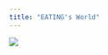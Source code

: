 ```yaml
---
title: "EATING's World"
---
```


![](https://gcore.jsdelivr.net/gh/AlexLiu2022/resources/img/cloud.jpeg)

<style>
#main {
	padding-bottom: 100px;
}
.post-title {
	margin-top : 22px;
	font-size: 1.77em;
}
.post-body {
    margin-top: 0 !important;
}
</style>


